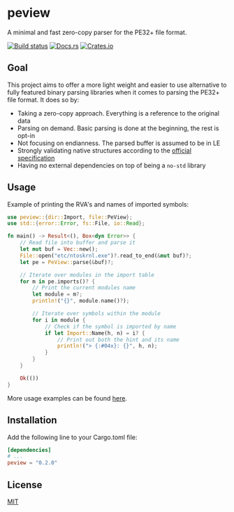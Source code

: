 # peview

A minimal and fast zero-copy parser for the PE32+ file format.

[![Build status](https://github.com/kedom1337/peview/workflows/ci/badge.svg)](https://github.com/kedom1337/peview/actions)
[![Docs.rs](https://img.shields.io/docsrs/peview)](https://docs.rs/peview/latest/peview)
[![Crates.io](https://img.shields.io/crates/v/peview.svg)](https://crates.io/crates/peview)

## Goal

This project aims to offer a more light weight and easier to use alternative to 
fully featured binary parsing libraries when it comes to parsing the PE32+ file format. It does so by:

- Taking a zero-copy approach. Everything is a reference to the original data
- Parsing on demand. Basic parsing is done at the beginning, the rest is opt-in
- Not focusing on endianness. The parsed buffer is assumed to be in LE
- Strongly validating native structures according to the [official specification](https://learn.microsoft.com/en-us/windows/win32/debug/pe-format)
- Having no external dependencies on top of being a `no-std` library

## Usage

Example of printing the RVA's and names of imported symbols:

```rust
use peview::{dir::Import, file::PeView};
use std::{error::Error, fs::File, io::Read};

fn main() -> Result<(), Box<dyn Error>> {
    // Read file into buffer and parse it
    let mut buf = Vec::new();
    File::open("etc/ntoskrnl.exe")?.read_to_end(&mut buf)?;
    let pe = PeView::parse(&buf)?;

    // Iterate over modules in the import table
    for m in pe.imports()? {
        // Print the current modules name
        let module = m?;
        println!("{}", module.name()?);

        // Iterate over symbols within the module
        for i in module {
            // Check if the symbol is imported by name
            if let Import::Name(h, n) = i? {
                // Print out both the hint and its name
                println!("> {:#04x}: {}", h, n);
            }
        }
    }

    Ok(())
}
```
More usage examples can be found [here](https://github.com/kedom1337/peview/blob/master/tests/integration.rs).

## Installation

Add the following line to your Cargo.toml file:

```toml
[dependencies]
# ...
peview = "0.2.0"
```

## License

[MIT](https://choosealicense.com/licenses/mit/)
